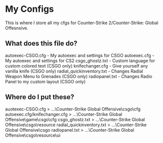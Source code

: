 # My Configs
This is where I store all my cfgs for Counter-Strike 2/Counter-Strike: Global Offesnsive.

## What does this file do?
autoexec-CSGO.cfg - My autoexec and settings for CSGO
autoexec.cfg - My autoexec and settings for CS2
csgo_ghostz.txt - Custom language for custom colored text (CSGO only)
knifechanger.cfg - Give yourself any vanilla knife (CSGO only)
radial_quickinventory.txt - Changes Radial Weapon Menu to Grenades (CSGO only)
radiopanel.txt - Changes Radio Panel to my custom layout (CSGO only)

## Where do I put these?
auotexec-CSGO.cfg > ...\Counter-Strike Global Offensive\csgo\cfg
autoexec.cfg/knifechanger.cfg > ...\Counter-Strike Global Offensive\game\csgo\cfg
csgo_ghostz.txt > ...\Counter-Strike Global Offensive\csgo\resource
radial_quickinventory.txt > ...\Counter-Strike Global Offensive\csgo
radiopanel.txt > ...\Counter-Strike Global Offensive\csgo\resource\ui
